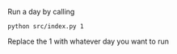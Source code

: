 Run a day by calling

```
python src/index.py 1
```

Replace the 1 with whatever day you want to run

